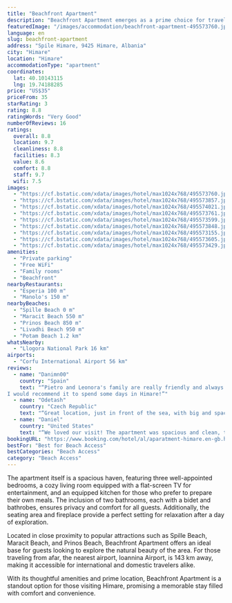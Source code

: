 ```yaml
---
title: "Beachfront Apartment"
description: "Beachfront Apartment emerges as a prime choice for travelers seeking a blend of comfort and convenience in Himare."
featuredImage: "/images/accommodation/beachfront-apartment-495573760.jpg"
language: en
slug: beachfront-apartment
address: "Spile Himare, 9425 Himare, Albania"
city: "Himare"
location: "Himare"
accommodationType: "apartment"
coordinates:
  lat: 40.10143115
  lng: 19.74188285
price: "US$35"
priceFrom: 35
starRating: 3
rating: 8.8
ratingWords: "Very Good"
numberOfReviews: 16
ratings:
  overall: 8.8
  location: 9.7
  cleanliness: 8.8
  facilities: 8.3
  value: 8.6
  comfort: 8.8
  staff: 9.7
  wifi: 7.5
images:
  - "https://cf.bstatic.com/xdata/images/hotel/max1024x768/495573760.jpg?k=94a53f3c4efe6423dafd27e547697fdd80bf5a3e18ea39f964160810317737e4&o=&hp=1"
  - "https://cf.bstatic.com/xdata/images/hotel/max1024x768/495573857.jpg?k=b9c540328b5767fe804d056d8828c6dcbb1bc83a934d51f420238f9855694e59&o=&hp=1"
  - "https://cf.bstatic.com/xdata/images/hotel/max1024x768/495574021.jpg?k=a645be5dbe2c313fad3f41cba4090c5b403fd24d726eb143aff31c8369297544&o=&hp=1"
  - "https://cf.bstatic.com/xdata/images/hotel/max1024x768/495573761.jpg?k=1a8edeec73a82a4aa80d86ba9f77e5871b0399e84c8a56fc161bc7df81666d42&o=&hp=1"
  - "https://cf.bstatic.com/xdata/images/hotel/max1024x768/495573599.jpg?k=ff481d60f6f5becbda6ff142caedd85f390e1b9fb2cf7cf9c2360e14148310b2&o=&hp=1"
  - "https://cf.bstatic.com/xdata/images/hotel/max1024x768/495573848.jpg?k=19bdc2ff431ba661b39694f82a6369849f0186fb14db6665c3b5f564ea77954e&o=&hp=1"
  - "https://cf.bstatic.com/xdata/images/hotel/max1024x768/495573155.jpg?k=796c3a7ec429f52f350f201d31dd28b8d990c43b53360dd4c27656bf42b9b267&o=&hp=1"
  - "https://cf.bstatic.com/xdata/images/hotel/max1024x768/495573605.jpg?k=80e29bd1f663545120e9f5ece281767fa3cd94c4c2923675aa3886c1fc802deb&o=&hp=1"
  - "https://cf.bstatic.com/xdata/images/hotel/max1024x768/495573429.jpg?k=7caa49baa6d89fd3f8755ba6d1de634485e5da3b3dff10e35c3a9a0ab6f86fdf&o=&hp=1"
amenities:
  - "Private parking"
  - "Free WiFi"
  - "Family rooms"
  - "Beachfront"
nearbyRestaurants:
  - "Esperia 100 m"
  - "Manolo's 150 m"
nearbyBeaches:
  - "Spille Beach 0 m"
  - "Maracit Beach 550 m"
  - "Prinos Beach 850 m"
  - "Livadhi Beach 950 m"
  - "Potam Beach 1.2 km"
whatsNearby:
  - "Llogora National Park 16 km"
airports:
  - "Corfu International Airport 56 km"
reviews:
  - name: "Danimn00"
    country: "Spain"
    text: "“Pietro and Leonora's family are really friendly and always trying to help. Good apartment next to the beach.
I would recommend it to spend some days in Himare!”"
  - name: "Odetash"
    country: "Czech Republic"
    text: "“Great location, just in front of the sea, with big and spacious rooms and all facilities present. Great hosts as well. I will definitely come back next year and I strongly recommend it to anyone who wants to stay in Himara.”"
  - name: "Daniel"
    country: "United States"
    text: "“We loved our visit! The apartment was spacious and clean, the view was amazing, the location was convenient and safe, and the host was extremely welcoming, informative, and helpful. We hope to visit again!”"
bookingURL: "https://www.booking.com/hotel/al/aparatment-himare.en-gb.html?aid=8035640"
bestFor: "Best for Beach Access"
bestCategories: "Beach Access"
category: "Beach Access"
---
```


The apartment itself is a spacious haven, featuring three well-appointed bedrooms, a cozy living room equipped with a flat-screen TV for entertainment, and an equipped kitchen for those who prefer to prepare their own meals. The inclusion of two bathrooms, each with a bidet and bathrobes, ensures privacy and comfort for all guests. Additionally, the seating area and fireplace provide a perfect setting for relaxation after a day of exploration.

Located in close proximity to popular attractions such as Spille Beach, Maracit Beach, and Prinos Beach, Beachfront Apartment offers an ideal base for guests looking to explore the natural beauty of the area. For those traveling from afar, the nearest airport, Ioannina Airport, is 143 km away, making it accessible for international and domestic travelers alike.

With its thoughtful amenities and prime location, Beachfront Apartment is a standout option for those visiting Himare, promising a memorable stay filled with comfort and convenience.